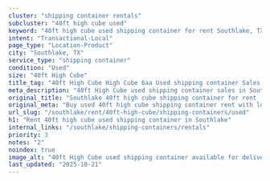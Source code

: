 ```yaml
---
cluster: "shipping container rentals"
subcluster: "40ft high cube used"
keyword: "40ft high cube used shipping container for rent Southlake, TX"
intent: "Transactional-Local"
page_type: "Location-Product"
city: "Southlake, TX"
service_type: "shipping container"
condition: "Used"
size: "40ft High Cube"
title_tag: "40ft High Cube High Cube 6aa Used shipping container Sales in Southlake | LC Container"
meta_description: "40ft High Cube used shipping container sales in Southlake. High cube containers with extra height. Fast delivery, competitive pricing. Serving shipping containers area. Quote ID: OXZ. Call (214) 524-4168 for your free quote today."
original_title: "Southlake 40ft high cube shipping container for rent | LC"
original_meta: "Buy used 40ft high cube shipping container rent with local delivery in Southlake, TX. LC Container — local Since 2003. Request a fast quote today."
url_slug: "/southlake/rent/40ft-high-cube/shipping-containers/used"
h1: "Rent 40ft high cube used shipping container in Southlake"
internal_links: "/southlake/shipping-containers/rentals"
priority: 3
notes: "2"
noindex: true
image_alt: "40ft High Cube used shipping container available for delivery in Southlake"
last_updated: "2025-10-21"
---
```


<!-- TODO: Add unique city/inventory copy, images, and internal links here. -->
